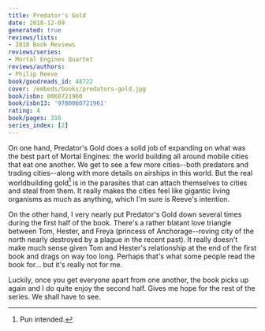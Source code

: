 ```yaml
---
title: Predator's Gold
date: 2018-12-09
generated: true
reviews/lists:
- 2018 Book Reviews
reviews/series:
- Mortal Engines Quartet
reviews/authors:
- Philip Reeve
book/goodreads_id: 48722
cover: /embeds/books/predators-gold.jpg
book/isbn: 0060721960
book/isbn13: '9780060721961'
rating: 4
book/pages: 316
series_index: [2]
---
```

On one hand, Predator's Gold does a solid job of expanding on what was the best part of Mortal Engines: the world building all around mobile cities that eat one another. We get to see a few more cities--both predators and trading cities--along with more details on airships in this world. But the real worldbuilding gold[^heh] is in the parasites that can attach themselves to cities and steal from them. It really makes the cities feel like gigantic living organisms as much as anything, which I'm sure is Reeve's intention.  

On the other hand, I very nearly put Predator's Gold down several times during the first half of the book. There's a rather blatant love triangle between Tom, Hester, and Freya (princess of Anchorage--roving city of the north nearly destroyed by a plague in the recent past). It really doesn't make much sense given Tom and Hester's relationship at the end of the first book and drags on way too long. Perhaps that's what some people read the book for... but it's really not for me.  

<!--more-->

Luckily, once you get everyone apart from one another, the book picks up again and I do quite enjoy the second half. Gives me hope for the rest of the series. We shall have to see.  

[^heh]: Pun intended.